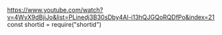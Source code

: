 https://www.youtube.com/watch?v=4WvX9dBjiJo&list=PLinedj3B30sDby4Al-i13hQJGQoRQDfPo&index=21
const shortid = require("shortid")
